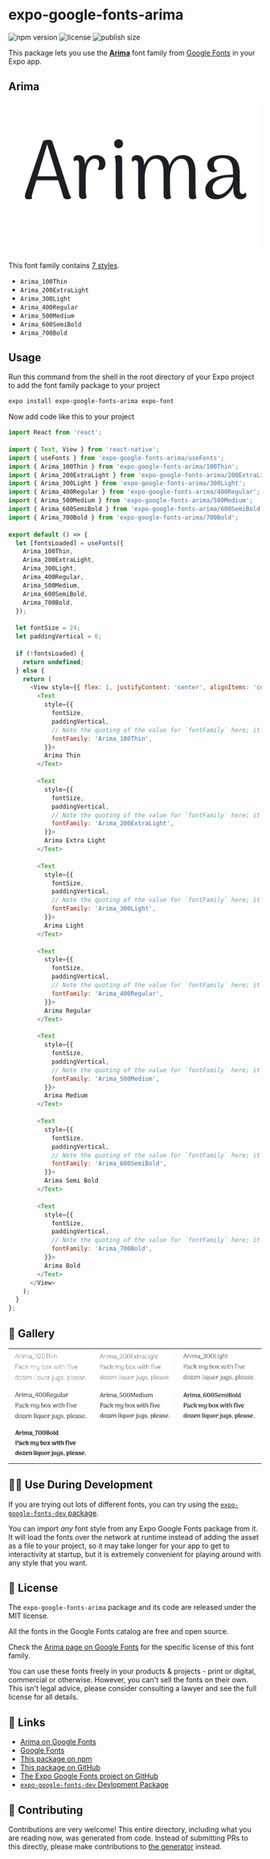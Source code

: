 # expo-google-fonts-arima

![npm version](https://flat.badgen.net/npm/v/expo-google-fonts-arima)
![license](https://flat.badgen.net/github/license/expo/google-fonts)
![publish size](https://flat.badgen.net/packagephobia/install/expo-google-fonts-arima)

This package lets you use the [**Arima**](https://fonts.google.com/specimen/Arima) font family from [Google Fonts](https://fonts.google.com/) in your Expo app.

## Arima

![Arima](./font-family.png)

This font family contains [7 styles](#-gallery).

- `Arima_100Thin`
- `Arima_200ExtraLight`
- `Arima_300Light`
- `Arima_400Regular`
- `Arima_500Medium`
- `Arima_600SemiBold`
- `Arima_700Bold`

## Usage

Run this command from the shell in the root directory of your Expo project to add the font family package to your project
```sh
expo install expo-google-fonts-arima expo-font
```

Now add code like this to your project
```js
import React from 'react';

import { Text, View } from 'react-native';
import { useFonts } from 'expo-google-fonts-arima/useFonts';
import { Arima_100Thin } from 'expo-google-fonts-arima/100Thin';
import { Arima_200ExtraLight } from 'expo-google-fonts-arima/200ExtraLight';
import { Arima_300Light } from 'expo-google-fonts-arima/300Light';
import { Arima_400Regular } from 'expo-google-fonts-arima/400Regular';
import { Arima_500Medium } from 'expo-google-fonts-arima/500Medium';
import { Arima_600SemiBold } from 'expo-google-fonts-arima/600SemiBold';
import { Arima_700Bold } from 'expo-google-fonts-arima/700Bold';

export default () => {
  let [fontsLoaded] = useFonts({
    Arima_100Thin,
    Arima_200ExtraLight,
    Arima_300Light,
    Arima_400Regular,
    Arima_500Medium,
    Arima_600SemiBold,
    Arima_700Bold,
  });

  let fontSize = 24;
  let paddingVertical = 6;

  if (!fontsLoaded) {
    return undefined;
  } else {
    return (
      <View style={{ flex: 1, justifyContent: 'center', alignItems: 'center' }}>
        <Text
          style={{
            fontSize,
            paddingVertical,
            // Note the quoting of the value for `fontFamily` here; it expects a string!
            fontFamily: 'Arima_100Thin',
          }}>
          Arima Thin
        </Text>

        <Text
          style={{
            fontSize,
            paddingVertical,
            // Note the quoting of the value for `fontFamily` here; it expects a string!
            fontFamily: 'Arima_200ExtraLight',
          }}>
          Arima Extra Light
        </Text>

        <Text
          style={{
            fontSize,
            paddingVertical,
            // Note the quoting of the value for `fontFamily` here; it expects a string!
            fontFamily: 'Arima_300Light',
          }}>
          Arima Light
        </Text>

        <Text
          style={{
            fontSize,
            paddingVertical,
            // Note the quoting of the value for `fontFamily` here; it expects a string!
            fontFamily: 'Arima_400Regular',
          }}>
          Arima Regular
        </Text>

        <Text
          style={{
            fontSize,
            paddingVertical,
            // Note the quoting of the value for `fontFamily` here; it expects a string!
            fontFamily: 'Arima_500Medium',
          }}>
          Arima Medium
        </Text>

        <Text
          style={{
            fontSize,
            paddingVertical,
            // Note the quoting of the value for `fontFamily` here; it expects a string!
            fontFamily: 'Arima_600SemiBold',
          }}>
          Arima Semi Bold
        </Text>

        <Text
          style={{
            fontSize,
            paddingVertical,
            // Note the quoting of the value for `fontFamily` here; it expects a string!
            fontFamily: 'Arima_700Bold',
          }}>
          Arima Bold
        </Text>
      </View>
    );
  }
};

```

## 🔡 Gallery


||||
|-|-|-|
|![Arima_100Thin](.//100Thin/Arima_100Thin.ttf.png)|![Arima_200ExtraLight](.//200ExtraLight/Arima_200ExtraLight.ttf.png)|![Arima_300Light](.//300Light/Arima_300Light.ttf.png)||
|![Arima_400Regular](.//400Regular/Arima_400Regular.ttf.png)|![Arima_500Medium](.//500Medium/Arima_500Medium.ttf.png)|![Arima_600SemiBold](.//600SemiBold/Arima_600SemiBold.ttf.png)||
|![Arima_700Bold](.//700Bold/Arima_700Bold.ttf.png)||||


## 👩‍💻 Use During Development

If you are trying out lots of different fonts, you can try using the [`expo-google-fonts-dev` package](https://github.com/freeboub/google-fonts/tree/master/font-packages/dev#readme).

You can import *any* font style from any Expo Google Fonts package from it. It will load the fonts
over the network at runtime instead of adding the asset as a file to your project, so it may take longer
for your app to get to interactivity at startup, but it is extremely convenient
for playing around with any style that you want.

## 📖 License

The `expo-google-fonts-arima` package and its code are released under the MIT license.

All the fonts in the Google Fonts catalog are free and open source.

Check the [Arima page on Google Fonts](https://fonts.google.com/specimen/Arima) for the specific license of this font family.

You can use these fonts freely in your products & projects - print or digital, commercial or otherwise. However, you can't sell the fonts on their own. This isn't legal advice, please consider consulting a lawyer and see the full license for all details.

## 🔗 Links

- [Arima on Google Fonts](https://fonts.google.com/specimen/Arima)
- [Google Fonts](https://fonts.google.com/)
- [This package on npm](https://www.npmjs.com/package/expo-google-fonts-arima)
- [This package on GitHub](https://github.com/freeboub/google-fonts/tree/master/font-packages/arima)
- [The Expo Google Fonts project on GitHub](https://github.com/freeboub/google-fonts)
- [`expo-google-fonts-dev` Devlopment Package](https://github.com/freeboub/google-fonts/tree/master/font-packages/dev)

## 🤝 Contributing

Contributions are very welcome! This entire directory, including what you are reading now, was generated from code. Instead of submitting PRs to this directly, please make contributions to [the generator](https://github.com/freeboub/google-fonts/tree/master/packages/generator) instead.
